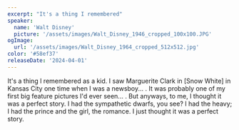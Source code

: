 ```yaml
---
excerpt: "It's a thing I remembered"
speaker:
  name: 'Walt Disney'
  picture: '/assets/images/Walt_Disney_1946_cropped_100x100.JPG'
ogImage:
  url: '/assets/images/Walt_Disney_1964_cropped_512x512.jpg'
color: '#58ef37'
releaseDate: '2024-04-01'
---
```

It's a thing I remembered as a kid. I saw Marguerite Clark in [Snow White] in Kansas City one time when I was a newsboy... . It was probably one of my first big feature pictures I'd ever seen... . But anyways, to me, I thought it was a perfect story. I had the sympathetic dwarfs, you see? I had the heavy; I had the prince and the girl, the romance. I just thought it was a perfect story.
